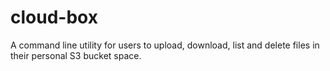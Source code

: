 # cloud-box
A command line utility for users to upload, download, list and delete files in their personal S3 bucket space.
